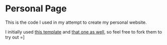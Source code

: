 # Personal Page

This is the code I used in my attempt to create my personal website. 

I initially used [this template](https://github.com/alshedivat/al-folio) and [that one as well](https://github.com/zhepeiw/zhepeiw.github.io), so feel free to fork them to try out =]
